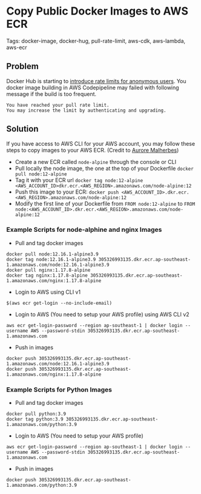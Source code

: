 # Copy Public Docker Images to AWS ECR

Tags: docker-image, docker-hug, pull-rate-limit, aws-cdk, aws-lambda, aws-ecr

## Problem

Docker Hub is starting to [introduce rate limits for anonymous users](https://docs.docker.com/docker-hub/download-rate-limit/). You docker image building in AWS Codepipeline may failed with following message if the build is too frequent.

```
You have reached your pull rate limit.
You may increase the limit by authenticating and upgrading.
```

## Solution

If you have access to AWS CLI for your AWS account, you may follow these steps to copy images to your AWS ECR. (Credit to [Aurore Malherbes](https://www.padok.fr/en/blog/docker-hub-rate-limit))

- Create a new ECR called `node-alpine` through the console or CLI
- Pull locally the node image, the one at the top of your Dockerfile `docker pull node:12-alpine`
- Tag it with your ECR url `docker tag node:12-alpine <AWS_ACCOUNT_ID>dkr.ecr.<AWS_REGION>.amazonaws.com/node-alpine:12`
- Push this image to your ECR: `docker push <AWS_ACCOUNT_ID>.dkr.ecr.<AWS_REGION>.amazonaws.com/node-alpine:12`
- Modify the first line of your Dockerfile from `FROM node:12-alpine` to `FROM node:<AWS_ACCOUNT_ID>.dkr.ecr.<AWS_REGION>.amazonaws.com/node-alpine:12`



### Example Scripts for node-alphine and nginx Images

* Pull and tag docker images

```
docker pull node:12.16.1-alpine3.9
docker tag node:12.16.1-alpine3.9 305326993135.dkr.ecr.ap-southeast-1.amazonaws.com/node:12.16.1-alpine3.9
docker pull nginx:1.17.8-alpine
docker tag nginx:1.17.8-alpine 305326993135.dkr.ecr.ap-southeast-1.amazonaws.com/nginx:1.17.8-alpine
```

* Login to AWS using CLI v1

```
$(aws ecr get-login --no-include-email)
```

* Login to AWS (You need to setup your AWS profile) using AWS CLI v2

```
aws ecr get-login-password --region ap-southeast-1 | docker login --username AWS --password-stdin 305326993135.dkr.ecr.ap-southeast-1.amazonaws.com
```

* Push in images

```
docker push 305326993135.dkr.ecr.ap-southeast-1.amazonaws.com/node:12.16.1-alpine3.9
docker push 305326993135.dkr.ecr.ap-southeast-1.amazonaws.com/nginx:1.17.8-alpine
```



### Example Scripts for Python Images

* Pull and tag docker images

```
docker pull python:3.9
docker tag python:3.9 305326993135.dkr.ecr.ap-southeast-1.amazonaws.com/python:3.9
```

* Login to AWS (You need to setup your AWS profile)

```
aws ecr get-login-password --region ap-southeast-1 | docker login --username AWS --password-stdin 305326993135.dkr.ecr.ap-southeast-1.amazonaws.com
```

* Push in images

```
docker push 305326993135.dkr.ecr.ap-southeast-1.amazonaws.com/python:3.9
```

